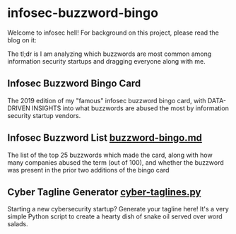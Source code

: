 # infosec-buzzword-bingo
Welcome to infosec hell! For background on this project, please read the blog on it: 

The tl;dr is I am analyzing which buzzwords are most common among information security startups and dragging everyone along with me.

## Infosec Buzzword Bingo Card
The 2019 edition of my "famous" infosec buzzword bingo card, with DATA-DRIVEN INSIGHTS into what buzzwords are abused the most by information security startup vendors.

## Infosec Buzzword List [buzzword-bingo.md](https://github.com/swagitda/infosec-buzzword-bingo/blob/master/buzzword-bingo.md)
The list of the top 25 buzzwords which made the card, along with how many companies abused the term (out of 100), and whether the buzzword was present in the prior two additions of the bingo card

## Cyber Tagline Generator [cyber-taglines.py](https://github.com/swagitda/infosec-buzzword-bingo/blob/master/cyber-taglines.py)
Starting a new cybersecurity startup? Generate your tagline here! It's a very simple Python script to create a hearty dish of snake oil served over word salads.
